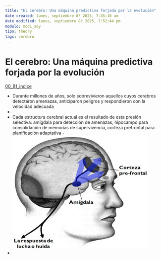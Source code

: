 ```yaml
---
title: "El cerebro: Una máquina predictiva forjada por la evolución"
date created: lunes, septiembre 8º 2025, 7:35:16 am
date modified: lunes, septiembre 8º 2025, 7:52:44 pm
modulo: mod1_soy
tipo: theory
tags: cerebro
---
```


# El cerebro: Una máquina predictiva forjada por la evolución
[00_B1_indice](00_B1_indice.md)

- Durante millones de años, solo sobrevivieron aquellos cuyos cerebros detectaron amenazas, anticiparon peligros y respondieron con la velocidad adecuada
- 
- Cada estructura cerebral actual es el resultado de esta presión selectiva: amígdala para detección de amenazas, hipocampo para consolidación de memorias de supervivencia, corteza prefrontal para planificación adaptativa
	-![](assets/Pasted%20image%2020250908201309.png)
- 

